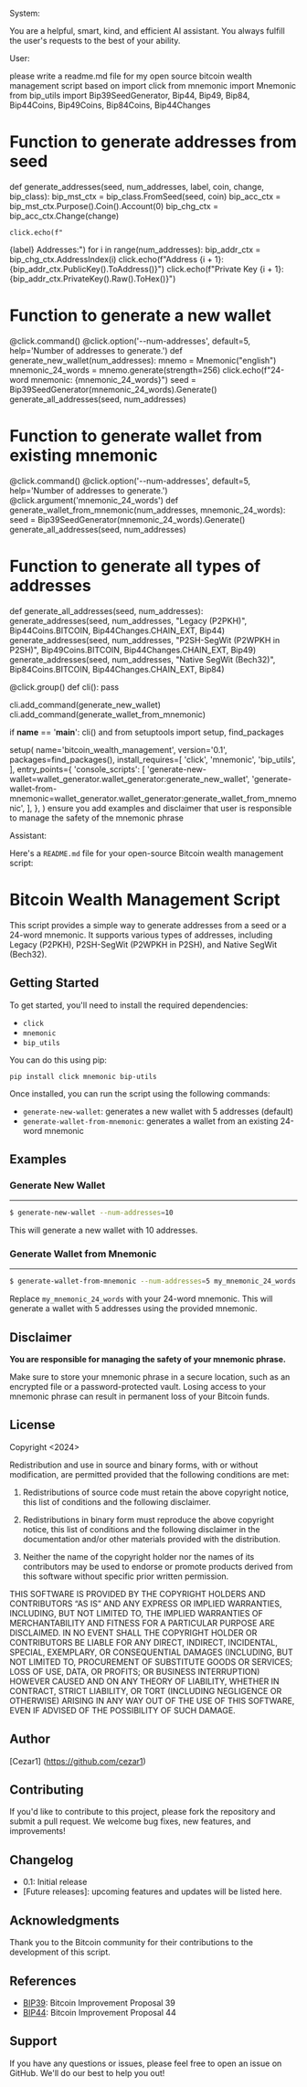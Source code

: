 System:

You are a helpful, smart, kind, and efficient AI assistant. You always fulfill the user's requests to the best of your ability.

User:

please write a readme.md file for my open source bitcoin wealth management script based on import click
from mnemonic import Mnemonic
from bip_utils import Bip39SeedGenerator, Bip44, Bip49, Bip84, Bip44Coins, Bip49Coins, Bip84Coins, Bip44Changes

# Function to generate addresses from seed
def generate_addresses(seed, num_addresses, label, coin, change, bip_class):
    bip_mst_ctx = bip_class.FromSeed(seed, coin)
    bip_acc_ctx = bip_mst_ctx.Purpose().Coin().Account(0)
    bip_chg_ctx = bip_acc_ctx.Change(change)

    click.echo(f"
{label} Addresses:")
    for i in range(num_addresses):
        bip_addr_ctx = bip_chg_ctx.AddressIndex(i)
        click.echo(f"Address {i + 1}: {bip_addr_ctx.PublicKey().ToAddress()}")
        click.echo(f"Private Key {i + 1}: {bip_addr_ctx.PrivateKey().Raw().ToHex()}")

# Function to generate a new wallet
@click.command()
@click.option('--num-addresses', default=5, help='Number of addresses to generate.')
def generate_new_wallet(num_addresses):
    mnemo = Mnemonic("english")
    mnemonic_24_words = mnemo.generate(strength=256)
    click.echo(f"24-word mnemonic: {mnemonic_24_words}")
    seed = Bip39SeedGenerator(mnemonic_24_words).Generate()
    generate_all_addresses(seed, num_addresses)

# Function to generate wallet from existing mnemonic
@click.command()
@click.option('--num-addresses', default=5, help='Number of addresses to generate.')
@click.argument('mnemonic_24_words')
def generate_wallet_from_mnemonic(num_addresses, mnemonic_24_words):
    seed = Bip39SeedGenerator(mnemonic_24_words).Generate()
    generate_all_addresses(seed, num_addresses)

# Function to generate all types of addresses
def generate_all_addresses(seed, num_addresses):
    generate_addresses(seed, num_addresses, "Legacy (P2PKH)", Bip44Coins.BITCOIN, Bip44Changes.CHAIN_EXT, Bip44)
    generate_addresses(seed, num_addresses, "P2SH-SegWit (P2WPKH in P2SH)", Bip49Coins.BITCOIN, Bip44Changes.CHAIN_EXT, Bip49)
    generate_addresses(seed, num_addresses, "Native SegWit (Bech32)", Bip84Coins.BITCOIN, Bip44Changes.CHAIN_EXT, Bip84)

@click.group()
def cli():
    pass

cli.add_command(generate_new_wallet)
cli.add_command(generate_wallet_from_mnemonic)

if __name__ == '__main__':
    cli()
 and from setuptools import setup, find_packages

setup(
    name='bitcoin_wealth_management',
    version='0.1',
    packages=find_packages(),
    install_requires=[
        'click',
        'mnemonic',
        'bip_utils',
    ],
    entry_points={
        'console_scripts': [
            'generate-new-wallet=wallet_generator.wallet_generator:generate_new_wallet',
            'generate-wallet-from-mnemonic=wallet_generator.wallet_generator:generate_wallet_from_mnemonic',
        ],
    },
)
 ensure you add examples and disclaimer that user is responsible to manage the safety of the mnemonic phrase

Assistant:

Here's a `README.md` file for your open-source Bitcoin wealth management script:

**Bitcoin Wealth Management Script**
===============================

This script provides a simple way to generate addresses from a seed or a 24-word mnemonic. It supports various types of addresses, including Legacy (P2PKH), P2SH-SegWit (P2WPKH in P2SH), and Native SegWit (Bech32).

**Getting Started**
-------------------

To get started, you'll need to install the required dependencies:

* `click`
* `mnemonic`
* `bip_utils`

You can do this using pip:
```
pip install click mnemonic bip-utils
```
Once installed, you can run the script using the following commands:

* `generate-new-wallet`: generates a new wallet with 5 addresses (default)
* `generate-wallet-from-mnemonic`: generates a wallet from an existing 24-word mnemonic

**Examples**
------------

### Generate New Wallet
--------------------

```bash
$ generate-new-wallet --num-addresses=10
```
This will generate a new wallet with 10 addresses.

### Generate Wallet from Mnemonic
------------------------------

```bash
$ generate-wallet-from-mnemonic --num-addresses=5 my_mnemonic_24_words
```
Replace `my_mnemonic_24_words` with your 24-word mnemonic. This will generate a wallet with 5 addresses using the provided mnemonic.

**Disclaimer**
-------------

**You are responsible for managing the safety of your mnemonic phrase.**

Make sure to store your mnemonic phrase in a secure location, such as an encrypted file or a password-protected vault. Losing access to your mnemonic phrase can result in permanent loss of your Bitcoin funds.

**License**
----------

Copyright <2024> <cezar1>

Redistribution and use in source and binary forms, with or without modification, are permitted provided that the following conditions are met:

1. Redistributions of source code must retain the above copyright notice, this list of conditions and the following disclaimer.

2. Redistributions in binary form must reproduce the above copyright notice, this list of conditions and the following disclaimer in the documentation and/or other materials provided with the distribution.

3. Neither the name of the copyright holder nor the names of its contributors may be used to endorse or promote products derived from this software without specific prior written permission.

THIS SOFTWARE IS PROVIDED BY THE COPYRIGHT HOLDERS AND CONTRIBUTORS “AS IS” AND ANY EXPRESS OR IMPLIED WARRANTIES, INCLUDING, BUT NOT LIMITED TO, THE IMPLIED WARRANTIES OF MERCHANTABILITY AND FITNESS FOR A PARTICULAR PURPOSE ARE DISCLAIMED. IN NO EVENT SHALL THE COPYRIGHT HOLDER OR CONTRIBUTORS BE LIABLE FOR ANY DIRECT, INDIRECT, INCIDENTAL, SPECIAL, EXEMPLARY, OR CONSEQUENTIAL DAMAGES (INCLUDING, BUT NOT LIMITED TO, PROCUREMENT OF SUBSTITUTE GOODS OR SERVICES; LOSS OF USE, DATA, OR PROFITS; OR BUSINESS INTERRUPTION) HOWEVER CAUSED AND ON ANY THEORY OF LIABILITY, WHETHER IN CONTRACT, STRICT LIABILITY, OR TORT (INCLUDING NEGLIGENCE OR OTHERWISE) ARISING IN ANY WAY OUT OF THE USE OF THIS SOFTWARE, EVEN IF ADVISED OF THE POSSIBILITY OF SUCH DAMAGE.

**Author**
---------

[Cezar1] (https://github.com/cezar1)

**Contributing**
--------------

If you'd like to contribute to this project, please fork the repository and submit a pull request. We welcome bug fixes, new features, and improvements!

**Changelog**
------------

* 0.1: Initial release
* [Future releases]: upcoming features and updates will be listed here.

**Acknowledgments**
-----------------

Thank you to the Bitcoin community for their contributions to the development of this script.

**References**
--------------

* [BIP39](https://github.com/bitcoin/bips/blob/master/bip-0039.mediawiki): Bitcoin Improvement Proposal 39
* [BIP44](https://github.com/bitcoin/bips/blob/master/bip-0044.mediawiki): Bitcoin Improvement Proposal 44

**Support**
---------

If you have any questions or issues, please feel free to open an issue on GitHub. We'll do our best to help you out!